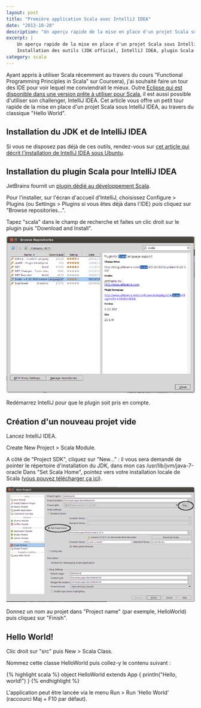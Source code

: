 ```yaml
---
layout: post
title: "Première application Scala avec IntelliJ IDEA"
date: "2013-10-20"
description: "Un aperçu rapide de la mise en place d'un projet Scala sous IntelliJ IDEA : installation des outils, création d'un projet et du classique Hello World."
excerpt: |
    Un aperçu rapide de la mise en place d'un projet Scala sous IntelliJ IDEA.
    Installation des outils (JDK officiel, IntelliJ IDEA, plugin Scala de JetBrains), création d'un projet vide et du classique "Hello World".
category: scala
---
```


Ayant appris à utiliser Scala récemment au travers du cours "Functional Programming Principles in Scala" sur Coursera), j'ai souhaité faire un tour des IDE pour voir lequel me conviendrait le mieux. Outre [Eclipse qui est disponible dans une version prête à utiliser pour Scala](http://scala-ide.org/download/sdk.html "Téléchargement de Scala IDE"), il est aussi possible d'utiliser son challenger, IntelliJ IDEA. Cet article vous offre un petit tour rapide de la mise en place d'un projet Scala sous IntelliJ IDEA, au travers du classique "Hello World".

## Installation du JDK et de IntelliJ IDEA

Si vous ne disposez pas déjà de ces outils, rendez-vous sur [cet article qui décrit l'installation de IntelliJ IDEA sous Ubuntu](/post/installation-intellij-idea-ubuntu "Tutoriel d'nstallation de InteeliJ IDEA sous Ubuntu").

## Installation du plugin Scala pour IntelliJ IDEA

JetBrains fournit un [plugin dédié au développement Scala](http://confluence.jetbrains.com/display/IntelliJIDEA/Scala "Plugin Scala pour IntelliJ IDEA").

Pour l'installer, sur l'écran d'accueil d'IntelliJ, choisissez Configure > Plugins (ou Settings > Plugins si vous êtes déjà dans l'IDE) puis cliquez sur "Browse repositories...".

Tapez "scala" dans le champ de recherche et faites un clic droit sur le plugin puis "Download and Install".

![Plugin Scala pour IntelliJ IDEA](/img/uploads/Scala_Plugin_IntelliJ.png)

Redémarrez IntelliJ pour que le plugin soit pris en compte.

## Création d'un nouveau projet vide

Lancez IntelliJ IDEA.

Create New Project > Scala Module.

A côté de "Project SDK", cliquez sur "New..." : il vous sera demandé de pointer le répertoire d'installation du JDK, dans mon cas /usr/lib/jvm/java-7-oracle Dans "Set Scala Home", pointez vers votre installation locale de Scala ([vous pouvez télécharger ça ici](http://www.scala-lang.org/ "Téléchargement de Scala")).

![Création d'un module Scala dans IntelliJ IDEA](/img/uploads/Creation_Module_Scala.png)

Donnez un nom au projet dans "Project name" (par exemple, HelloWorld) puis cliquez sur "Finish".

## Hello World!

Clic droit sur "src" puis New > Scala Class.

Nommez cette classe HelloWorld puis collez-y le contenu suivant :

{% highlight scala %}
object HelloWorld extends App {
    println("Hello, world!")
}
{% endhighlight %}

L'application peut être lancée via le menu Run > Run 'Hello World' (raccourci Maj + F10 par défaut).
